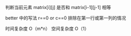 判断当前元素 matrix[i][j] 是否和 matrix[i-1][j-1] 相等

better 中的写法 r==0 or c==0 排除在第一行或第一列的情况

时间复杂度 O（m*n）
空间复杂度 O（1）